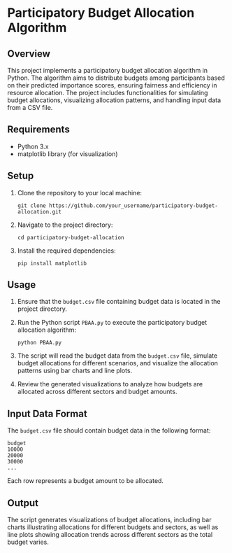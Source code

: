 
# Participatory Budget Allocation Algorithm

## Overview
This project implements a participatory budget allocation algorithm in Python. The algorithm aims to distribute budgets among participants based on their predicted importance scores, ensuring fairness and efficiency in resource allocation. The project includes functionalities for simulating budget allocations, visualizing allocation patterns, and handling input data from a CSV file.

## Requirements
- Python 3.x
- matplotlib library (for visualization)

## Setup
1. Clone the repository to your local machine:
   ```
   git clone https://github.com/your_username/participatory-budget-allocation.git
   ```

2. Navigate to the project directory:
   ```
   cd participatory-budget-allocation
   ```

3. Install the required dependencies:
   ```
   pip install matplotlib
   ```

## Usage
1. Ensure that the `budget.csv` file containing budget data is located in the project directory.

2. Run the Python script `PBAA.py` to execute the participatory budget allocation algorithm:
   ```
   python PBAA.py
   ```

3. The script will read the budget data from the `budget.csv` file, simulate budget allocations for different scenarios, and visualize the allocation patterns using bar charts and line plots.

4. Review the generated visualizations to analyze how budgets are allocated across different sectors and budget amounts.

## Input Data Format
The `budget.csv` file should contain budget data in the following format:
```
budget
10000
20000
30000
...
```
Each row represents a budget amount to be allocated.

## Output
The script generates visualizations of budget allocations, including bar charts illustrating allocations for different budgets and sectors, as well as line plots showing allocation trends across different sectors as the total budget varies.
